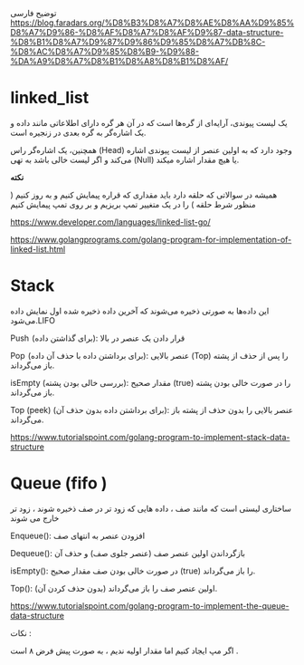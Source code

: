 توضیح فارسی 
https://blog.faradars.org/%D8%B3%D8%A7%D8%AE%D8%AA%D9%85%D8%A7%D9%86-%D8%AF%D8%A7%D8%AF%D9%87-data-structure-%D8%B1%D8%A7%D9%87%D9%86%D9%85%D8%A7%DB%8C-%D8%AC%D8%A7%D9%85%D8%B9-%D9%88-%DA%A9%D8%A7%D8%B1%D8%A8%D8%B1%D8%AF/

# linked_list

یک لیست پیوندی، آرایه‌ای از گره‌ها است که در آن هر گره دارای اطلاعاتی مانند داده و یک اشاره‌گر به گره بعدی در زنجیره است.

همچنین، یک اشاره‌گر راس (Head) وجود دارد که به اولین عنصر از لیست پیوندی اشاره می‌کند و اگر لیست خالی باشد به تهی (Null) یا هیچ مقدار اشاره میکند.

**نکته**

همیشه در سوالاتی که حلقه دارد باید مقداری که قراره پیمایش کنیم و به روز کنیم ( منظور شرط حلقه ) را در یک متغییر تمپ بریزیم و بر روی تمپ پیمایش کنیم



https://www.developer.com/languages/linked-list-go/

https://www.golangprograms.com/golang-program-for-implementation-of-linked-list.html

# Stack

این داده‌ها به صورتی ذخیره می‌شوند که آخرین داده ذخیره شده اول نمایش داده می‌شود.LIFO 

Push  (برای گذاشتن داده): قرار دادن یک عنصر در بالا

Pop  (برای برداشتن داده با حذف آن داده): عنصر بالایی (Top) را پس از حذف از پشته باز می‌گرداند.

isEmpty (بررسی خالی بودن پشته): مقدار صحیح (true) را در صورت خالی بودن پشته باز می‌گرداند.

Top (peek) (برای برداشتن داده بدون حذف آن): عنصر بالایی را بدون حذف از پشته باز می‌گرداند.

https://www.tutorialspoint.com/golang-program-to-implement-stack-data-structure


# Queue (fifo )

ساختاری لیستی است که مانند صف ، داده هایی که زود تر در صف ذخیره شوند ، زود تر خارج می شوند

Enqueue(): افزودن عنصر به انتهای صف

Dequeue(): بازگرداندن اولین عنصر صف (عنصر جلوی صف) و حذف آن

isEmpty(): در صورت خالی بودن صف مقدار صحیح (true) را باز می‌گرداند.

Top(): اولین عنصر صف را باز می‌گرداند (بدون حذف کردن آن).

https://www.tutorialspoint.com/golang-program-to-implement-the-queue-data-structure

نکات :

اگر مپ ایجاد کنیم اما مقدار اولیه ندیم ، به صورت پیش فرض ۸ است .

